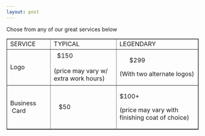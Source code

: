 ```yaml
---
layout: post
---
```


Chose from any of our great services below
<table border="1">
  <tbody>
    <tr>
      <td>SERVICE </td>
      <td>TYPICAL </td>
      <td>LEGENDARY</td>
    </tr>
    <tr>
      <td>Logo </td>
      <td>&nbsp; $150<br>
        <br>
      (price may vary w/ extra work hours)<br></td>
      <td><p> &nbsp; &nbsp; &nbsp; $299 </p>
        <p>(With two alternate logos) </p></td>
    </tr>
    <tr>
      <td>Business &nbsp; &nbsp; &nbsp; &nbsp;Card </td>
      <td>&nbsp; &nbsp;$50 </td>
      <td><p>$100+</p>
        <p>(price may vary with finishing coat of choice) </p></td>
    </tr>
  </tbody>
</table>

